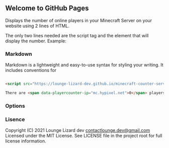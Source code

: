 ## Welcome to GitHub Pages

Displays the number of online players in your Minecraft Server on your website using 2 lines of HTML.

The only two lines needed are the script tag and the element that will display the number. Example:

### Markdown

Markdown is a lightweight and easy-to-use syntax for styling your writing. It includes conventions for

```html

<script src="https://lounge-lizard-dev.github.io/minecraft-counter-server/script.js"></script>

There are <span data-playercounter-ip="mc.hypixel.net">0</span> players on Hypixel right now.

```

### Options

### Lisence

Copyright (C) 2021  Lounge Lizard dev contactlounge.dev@gmail.com
Licensed under the MIT License. See LICENSE file in the project root for full license information.

